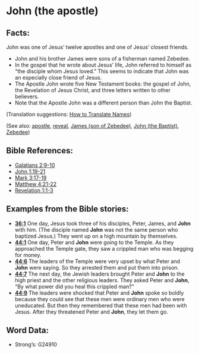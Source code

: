 # John (the apostle)

## Facts:

John was one of Jesus’ twelve apostles and one of Jesus’ closest friends.

* John and his brother James were sons of a fisherman named Zebedee.
* In the gospel that he wrote about Jesus’ life, John referred to himself as “the disciple whom Jesus loved.” This seems to indicate that John was an especially close friend of Jesus.
* The Apostle John wrote five New Testament books: the gospel of John, the Revelation of Jesus Christ, and three letters written to other believers.
* Note that the Apostle John was a different person than John the Baptist.

(Translation suggestions: [How to Translate Names](rc://en/ta/man/translate/translate-names))

(See also: [apostle](../kt/apostle.md), [reveal](../kt/reveal.md), [James (son of Zebedee)](../names/jamessonofzebedee.md), [John (the Baptist)](../names/johnthebaptist.md), [Zebedee](../names/zebedee.md))

## Bible References:

* [Galatians 2:9-10](rc://en/tn/help/gal/02/09)
* [John 1:19-21](rc://en/tn/help/jhn/01/19)
* [Mark 3:17-19](rc://en/tn/help/mrk/03/17)
* [Matthew 4:21-22](rc://en/tn/help/mat/04/21)
* [Revelation 1:1-3](rc://en/tn/help/rev/01/01)

## Examples from the Bible stories:

* __[36:1](rc://en/tn/help/obs/36/01)__ One day, Jesus took three of his disciples, Peter, James, and __John__ with him. (The disciple named __John__ was not the same person who baptized Jesus.) They went up on a high mountain by themselves.
* __[44:1](rc://en/tn/help/obs/44/01)__ One day, Peter and __John__ were going to the Temple. As they approached the Temple gate, they saw a crippled man who was begging for money.
* __[44:6](rc://en/tn/help/obs/44/06)__ The leaders of the Temple were very upset by what Peter and __John__ were saying. So they arrested them and put them into prison.
* __[44:7](rc://en/tn/help/obs/44/07)__ The next day, the Jewish leaders brought Peter and __John__ to the high priest and the other religious leaders. They asked Peter and __John__, “By what power did you heal this crippled man?”
* __[44:9](rc://en/tn/help/obs/44/09)__ The leaders were shocked that Peter and __John__ spoke so boldly because they could see that these men were ordinary men who were uneducated. But then they remembered that these men had been with Jesus. After they threatened Peter and __John__, they let them go.

## Word Data:

* Strong’s: G24910
